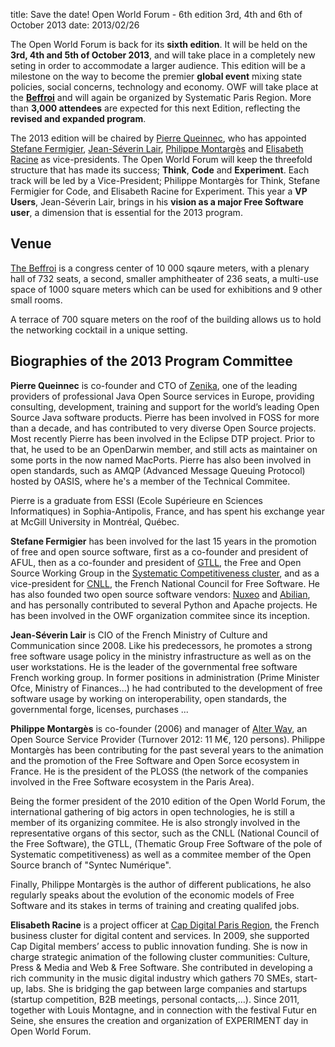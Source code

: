 title: Save the date! Open World Forum - 6th edition 3rd, 4th and 6th of October 2013
date: 2013/02/26

The Open World Forum is back for its **sixth edition**. It will be held on the **3rd, 4th and 5th of October 2013**, and will take place in a completely new seting in order to accommodate a larger audience. This edition will be a milestone on the way to become the premier **global event** mixing state policies, social concerns, technology and economy. OWF will take place at the **[Beffroi](/en/venue/)** and will again be organized by Systematic Paris Region. More than **3,000 attendees** are expected for this next Edition, reflecting the **revised and expanded program**.

The 2013 edition will be chaired by [Pierre Queinnec](#pqe), who has appointed [Stefane Fermigier](#sfr), [Jean-Séverin Lair](#jsl), [Philippe Montargès](#pmo) and [Elisabeth Racine](#era) as vice-presidents. The Open World Forum will keep the threefold structure that has made its success; **Think**, **Code** and **Experiment**. Each track will be led by a Vice-President; Philippe Montargès for Think, Stefane Fermigier for Code, and Elisabeth Racine for Experiment. This year a **VP Users**, Jean-Séverin Lair, brings in his **vision as a major Free Software user**, a dimension that is essential for the 2013 program.

## Venue

[The Beffroi](/en/venue/) is a congress center of 10 000 sqaure meters, with a plenary hall of 732 seats, a second, smaller amphitheater of 236 seats, a multi-use space of 1000 square meters which can be used for exhibitions and 9 other small rooms.

A terrace of 700 square meters on the roof of the building allows us to hold the networking cocktail in a unique setting.

## Biographies of the 2013 Program Committee

<a id="pqe"></a>
**Pierre Queinnec** is co-founder and CTO of [Zenika](http://www.zenika.com/), one of the leading providers of professional Java Open Source services in Europe, providing consulting, development, training and support for the world’s leading Open Source Java software products. Pierre has been involved in FOSS for more than a decade, and has contributed to very diverse Open Source projects. Most recently Pierre has been involved in the Eclipse DTP project. Prior to that, he used to be an OpenDarwin member, and still acts as maintainer on some ports in the now named MacPorts. Pierre has also been involved in open standards, such as AMQP (Advanced Message Queuing Protocol) hosted by OASIS, where he's a member of the Technical Commitee.

Pierre is a graduate from ESSI (Ecole Supérieure en Sciences Informatiques) in Sophia-Antipolis, France, and has spent his exchange year at McGill University in Montréal, Québec.

<a id="sfr"></a>
**Stefane Fermigier** has been involved for the last 15 years in the promotion of free and open source software, first as a co-founder and president of AFUL, then as a co-founder and president of [GTLL](http://www.gt-logiciel-libre.org/), the Free and Open Source Working Group in the [Systematic Competitiveness cluster](http://www.systematic-paris-region.org/), and as a vice-president for [CNLL](http://www.cnll.fr/), the French National Council for Free Software. He has also founded two open source software vendors: [Nuxeo](http://www.nuxeo.com/) and [Abilian](http://www.abilian.com), and has personally contributed to several Python and Apache projects. He has been involved in the OWF organization commitee since its inception.

<a id="jsl"></a>
**Jean-Séverin Lair** is CIO of the French Ministry of Culture and Communication since 2008. Like his predecessors, he promotes a strong free software usage policy in the ministry infrastructure as well as on the user workstations. He is the leader of the governmental free software French working group. In former positions in administration (Prime Minister Ofce, Ministry of Finances...) he had contributed to the development of free software usage by working on interoperability, open standards, the governmental forge, licenses, purchases ...

<a id="pmo"></a>
**Philippe Montargès** is co-founder (2006) and manager of [Alter Way](htp://www.alterway.fr/), an Open Source Service Provider (Turnover 2012: 11 M€, 120 persons). Philippe Montargès has been contributing for the past several years to the animation and the promotion of the Free Software and Open Sorce ecosystem in France. He is the president of the PLOSS (the network of the companies involved in the Free Software ecosystem in the Paris Area).

Being the former president of the 2010 edition of the Open World Forum, the international gathering of big actors in open technologies, he is still a member of its organizing commitee. He is also strongly involved in the representative organs of this sector, such as the CNLL (National Council of the Free Software), the GTLL, (Thematic Group Free Software of the pole of Systematic competitiveness) as well as a commitee member of the Open Source branch of "Syntec Numérique".

Finally, Philippe Montargès is the author of different publications, he also regularly speaks about the evolution of the economic models of Free Software and its stakes in terms of training and creating qualifed jobs.

<a id="era"></a>
**Elisabeth Racine** is a project officer at [Cap Digital Paris Region](http://www.capdigital.org/), the French business cluster for digital content and services. In 2009, she supported Cap Digital members’ access to public innovation funding. She is now in charge strategic animation of the following cluster communities: Culture, Press & Media and Web & Free Software. She contributed in developing a rich community in the music digital industry which gathers 70 SMEs, start-up, labs. She is bridging the gap between large companies and startups (startup competition, B2B meetings, personal contacts,…). Since 2011, together with Louis Montagne, and in connection with the festival Futur en Seine, she ensures the creation and organization of EXPERIMENT day in Open World Forum.
